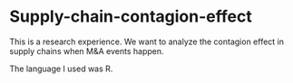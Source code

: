 # Supply-chain-contagion-effect

This is a research experience. We want to analyze the contagion effect in supply chains when M&A events happen. 

The language I used was R.
